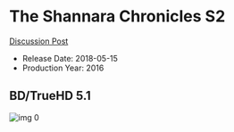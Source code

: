 # The Shannara Chronicles S2

[Discussion Post](https://www.avsforum.com/threads/bass-eq-for-filtered-movies.2995212/post-59354894)

* Release Date: 2018-05-15
* Production Year: 2016

## BD/TrueHD 5.1

![img 0](https://i.imgur.com/IPfqMUJ.jpg)

